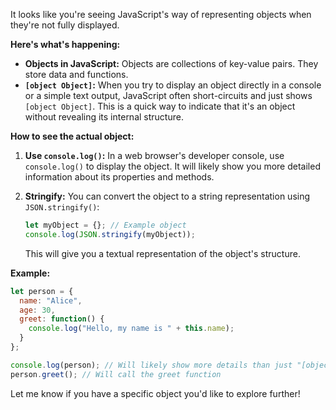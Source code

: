 It looks like you're seeing JavaScript's way of representing objects when they're not fully displayed. 

**Here's what's happening:**

* **Objects in JavaScript:** Objects are collections of key-value pairs. They store data and functions.
* **`[object Object]`:**  When you try to display an object directly in a console or a simple text output, JavaScript often short-circuits and just shows `[object Object]`. This is a quick way to indicate that it's an object without revealing its internal structure.

**How to see the actual object:**

1. **Use `console.log()`:** In a web browser's developer console, use `console.log()` to display the object. It will likely show you more detailed information about its properties and methods.

2. **Stringify:** You can convert the object to a string representation using `JSON.stringify()`:

   ```javascript
   let myObject = {}; // Example object
   console.log(JSON.stringify(myObject)); 
   ```

   This will give you a textual representation of the object's structure.

**Example:**

```javascript
let person = {
  name: "Alice",
  age: 30,
  greet: function() {
    console.log("Hello, my name is " + this.name);
  }
};

console.log(person); // Will likely show more details than just "[object Object]"
person.greet(); // Will call the greet function
```



Let me know if you have a specific object you'd like to explore further!
